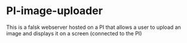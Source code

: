 # PI-image-uploader
This is a falsk  webserver hosted on a PI that allows a user to upload an image and displays it on a screen (connected to the PI) 
